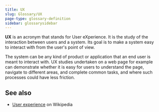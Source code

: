 ```yaml
---
title: UX
slug: Glossary/UX
page-type: glossary-definition
sidebar: glossarysidebar
---
```



**UX** is an acronym that stands for User eXperience. It is the study of the interaction between users and a system. Its goal is to make a system easy to interact with from the user's point of view.

The system can be any kind of product or application that an end user is meant to interact with. UX studies undertaken on a web page for example can demonstrate whether it is easy for users to understand the page, navigate to different areas, and complete common tasks, and where such processes could have less friction.

## See also

- [User experience](https://en.wikipedia.org/wiki/User_experience) on Wikipedia
